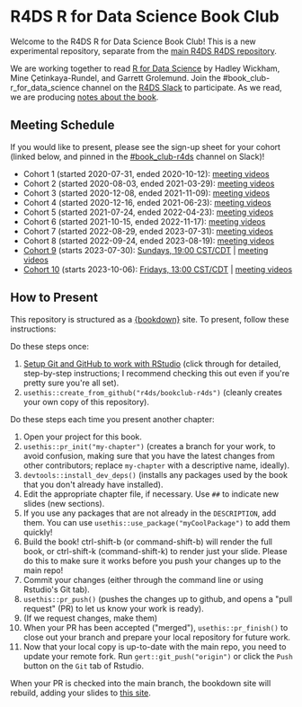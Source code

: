 # R4DS R for Data Science Book Club

Welcome to the R4DS R for Data Science Book Club!
This is a new experimental repository, separate from the [main R4DS R4DS repository](https://github.com/r4ds/bookclub-R_for_Data_Science).

We are working together to read [R for Data Science](https://r4ds.hadley.nz/) by Hadley Wickham, Mine Çetinkaya-Rundel, and Garrett Grolemund.
Join the #book_club-r_for_data_science channel on the [R4DS Slack](https://r4ds.io/join) to participate.
As we read, we are producing [notes about the book](https://r4ds.github.io/bookclub-r4ds/).

## Meeting Schedule

If you would like to present, please see the sign-up sheet for your cohort (linked below, and pinned in the [#book_club-r4ds](https://rfordatascience.slack.com/archives/C012VLJ0KRB) channel on Slack)!

- Cohort 1 (started 2020-07-31, ended 2020-10-12): [meeting videos](https://youtube.com/playlist?list=PL3x6DOfs2NGgUOBkwtRJQW0hDWCwdzboM)
- Cohort 2 (started 2020-08-03, ended 2021-03-29): [meeting videos](https://www.youtube.com/playlist?list=PL3x6DOfs2NGglHEO3WBEaxiEZ0_ZiwZJi)
- Cohort 3 (started 2020-12-08, ended 2021-11-09): [meeting videos](https://www.youtube.com/playlist?list=PL3x6DOfs2NGiiKcrDqW4m9qhlpbiQ7HCt)
- Cohort 4 (started 2020-12-16, ended 2021-06-23): [meeting videos](https://www.youtube.com/playlist?list=PL3x6DOfs2NGjtn1_4BSX99R5wrLjK7XvY)
- Cohort 5 (started 2021-07-24, ended 2022-04-23): [meeting videos](https://www.youtube.com/playlist?list=PL3x6DOfs2NGjk1sPsrn2CazGiel0yZrhc)
- Cohort 6 (started 2021-10-15, ended 2022-11-17): [meeting videos](https://www.youtube.com/playlist?list=PL3x6DOfs2NGiYnQdq8mgMBeob3YONUWRM)
- Cohort 7 (started 2022-08-29, ended 2023-07-31): [meeting videos](https://youtube.com/playlist?list=PL3x6DOfs2NGi3qrPu8xxURdUoYAJpko5G)
- Cohort 8 (started 2022-09-24, ended 2023-08-19): [meeting videos](https://www.youtube.com/playlist?list=PL3x6DOfs2NGjeq_14X43I3OHYxuE2mO4I)
- [Cohort 9](https://docs.google.com/spreadsheets/d/1GU583YU_iURVDRKdKYwissDH5irSdoylMQtNwpEtPTA/edit?usp=sharing) (starts 2023-07-30): [Sundays, 19:00 CST/CDT](https://www.timeanddate.com/worldclock/converter.html?iso=20230717T000000&p1=24&p2=137&p3=179&p4=1440) | [meeting videos](https://www.youtube.com/playlist?list=PL3x6DOfs2NGjVMs1NtbWu4s_ZgGhGKnrN)
- [Cohort 10](https://docs.google.com/spreadsheets/d/11uGU4FEGxAkl60CtIS_oJQbXWJsRBWIN4ha4UYkpZI8/edit?usp=sharing) (starts 2023-10-06): [Fridays, 13:00 CST/CDT](https://www.timeanddate.com/worldclock/converter.html?iso=20231006T180000&p1=24&p2=1440) | [meeting videos](https://www.youtube.com/playlist?list=PL3x6DOfs2NGj_fqbuP0xWjm5pD9hz6G5Z)


## How to Present

This repository is structured as a [{bookdown}](https://CRAN.R-project.org/package=bookdown) site.
To present, follow these instructions:

Do these steps once:

1. [Setup Git and GitHub to work with RStudio](https://github.com/r4ds/bookclub-setup) (click through for detailed, step-by-step instructions; I recommend checking this out even if you're pretty sure you're all set).
2. `usethis::create_from_github("r4ds/bookclub-r4ds")` (cleanly creates your own copy of this repository).

Do these steps each time you present another chapter:

1. Open your project for this book.
2. `usethis::pr_init("my-chapter")` (creates a branch for your work, to avoid confusion, making sure that you have the latest changes from other contributors; replace `my-chapter` with a descriptive name, ideally).
3. `devtools::install_dev_deps()` (installs any packages used by the book that you don't already have installed).
4. Edit the appropriate chapter file, if necessary. Use `##` to indicate new slides (new sections).
5. If you use any packages that are not already in the `DESCRIPTION`, add them. You can use `usethis::use_package("myCoolPackage")` to add them quickly!
6. Build the book! ctrl-shift-b (or command-shift-b) will render the full book, or ctrl-shift-k (command-shift-k) to render just your slide. Please do this to make sure it works before you push your changes up to the main repo!
7. Commit your changes (either through the command line or using Rstudio's Git tab).
8. `usethis::pr_push()` (pushes the changes up to github, and opens a "pull request" (PR) to let us know your work is ready).
9. (If we request changes, make them)
10. When your PR has been accepted ("merged"), `usethis::pr_finish()` to close out your branch and prepare your local repository for future work.
11. Now that your local copy is up-to-date with the main repo, you need to update your remote fork. Run `gert::git_push("origin")` or click the `Push` button on the `Git` tab of Rstudio.

When your PR is checked into the main branch, the bookdown site will rebuild, adding your slides to [this site](https://r4ds.io/r4ds).
